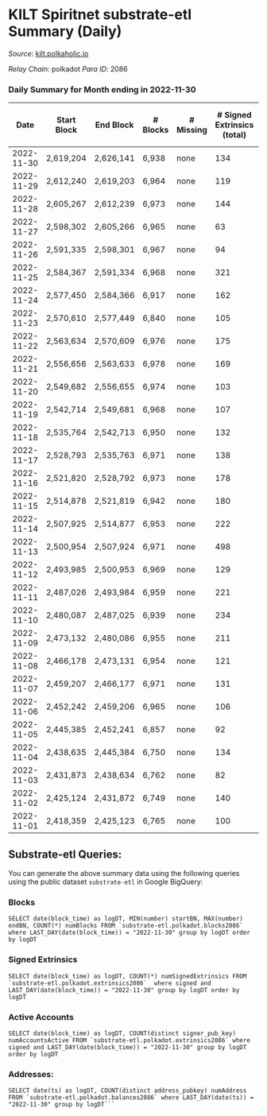 # KILT Spiritnet substrate-etl Summary (Daily)

_Source_: [kilt.polkaholic.io](https://kilt.polkaholic.io)

*Relay Chain*: polkadot
*Para ID*: 2086



### Daily Summary for Month ending in 2022-11-30


| Date | Start Block | End Block | # Blocks | # Missing | # Signed Extrinsics (total) | # Active Accounts | # Addresses with Balances | # Events | # Transfers | # XCM Transfers In | # XCM Transfers Out |
| ---- | ----------- | --------- | -------- | --------- | --------------------------- | ----------------- | ------------------------- | -------- | ----------- | ------------------ | ------------------- |
| 2022-11-30 | 2,619,204 | 2,626,141 | 6,938 | none  | 134 | 76 | 17,353 | 528,283 | 60  |   |   |
| 2022-11-29 | 2,612,240 | 2,619,203 | 6,964 | none  | 119 | 71 | 17,339 | 529,712 | 56  |   |   |
| 2022-11-28 | 2,605,267 | 2,612,239 | 6,973 | none  | 144 | 75 | 17,328 | 528,909 | 64  |   |   |
| 2022-11-27 | 2,598,302 | 2,605,266 | 6,965 | none  | 63 | 46 | 17,317 | 527,686 | 23  |   |   |
| 2022-11-26 | 2,591,335 | 2,598,301 | 6,967 | none  | 94 | 55 | 17,316 | 528,180 | 39  |   |   |
| 2022-11-25 | 2,584,367 | 2,591,334 | 6,968 | none  | 321 | 148 | 17,309 | 529,593 | 241  |   |   |
| 2022-11-24 | 2,577,450 | 2,584,366 | 6,917 | none  | 162 | 59 | 17,291 | 525,306 | 107  |   |   |
| 2022-11-23 | 2,570,610 | 2,577,449 | 6,840 | none  | 105 | 61 | 17,273 | 518,963 | 51  |   |   |
| 2022-11-22 | 2,563,634 | 2,570,609 | 6,976 | none  | 175 | 83 |  | 530,840 | 95  |   |   |
| 2022-11-21 | 2,556,656 | 2,563,633 | 6,978 | none  | 169 | 79 |  | 531,416 | 81  |   |   |
| 2022-11-20 | 2,549,682 | 2,556,655 | 6,974 | none  | 103 | 71 | 17,192 | 530,812 | 41  |   |   |
| 2022-11-19 | 2,542,714 | 2,549,681 | 6,968 | none  | 107 | 56 |  | 530,047 | 41  |   |   |
| 2022-11-18 | 2,535,764 | 2,542,713 | 6,950 | none  | 132 | 73 |  | 528,782 | 59  |   |   |
| 2022-11-17 | 2,528,793 | 2,535,763 | 6,971 | none  | 138 | 72 |  | 530,814 | 74  |   |   |
| 2022-11-16 | 2,521,820 | 2,528,792 | 6,973 | none  | 178 | 113 |  | 531,204 | 101  |   |   |
| 2022-11-15 | 2,514,878 | 2,521,819 | 6,942 | none  | 180 | 84 | 17,116 | 529,048 | 94  |   |   |
| 2022-11-14 | 2,507,925 | 2,514,877 | 6,953 | none  | 222 | 77 |  | 530,231 | 150  |   |   |
| 2022-11-13 | 2,500,954 | 2,507,924 | 6,971 | none  | 498 | 122 | 17,025 | 533,710 | 399  |   |   |
| 2022-11-12 | 2,493,985 | 2,500,953 | 6,969 | none  | 129 | 63 | 16,856 | 528,768 | 70  |   |   |
| 2022-11-11 | 2,487,026 | 2,493,984 | 6,959 | none  | 221 | 93 |  | 528,714 | 147  |   |   |
| 2022-11-10 | 2,480,087 | 2,487,025 | 6,939 | none  | 234 | 108 |  | 525,835 | 151  |   |   |
| 2022-11-09 | 2,473,132 | 2,480,086 | 6,955 | none  | 211 | 99 |  | 525,513 | 149  |   |   |
| 2022-11-08 | 2,466,178 | 2,473,131 | 6,954 | none  | 121 | 63 |  | 524,507 | 69  |   |   |
| 2022-11-07 | 2,459,207 | 2,466,177 | 6,971 | none  | 131 | 97 | 16,766 | 524,741 | 55  |   |   |
| 2022-11-06 | 2,452,242 | 2,459,206 | 6,965 | none  | 106 | 63 |  | 522,655 | 34  |   |   |
| 2022-11-05 | 2,445,385 | 2,452,241 | 6,857 | none  | 92 | 74 |  | 514,146 | 28  |   |   |
| 2022-11-04 | 2,438,635 | 2,445,384 | 6,750 | none  | 134 | 85 |  | 508,120 | 45  |   |   |
| 2022-11-03 | 2,431,873 | 2,438,634 | 6,762 | none  | 82 | 50 |  | 508,903 | 31  |   |   |
| 2022-11-02 | 2,425,124 | 2,431,872 | 6,749 | none  | 140 | 82 | 16,737 | 507,789 | 50  |   |   |
| 2022-11-01 | 2,418,359 | 2,425,123 | 6,765 | none  | 100 | 74 | 16,732 | 510,106 | 33  |   |   |

## Substrate-etl Queries:
You can generate the above summary data using the following queries using the public dataset `substrate-etl` in Google BigQuery:


### Blocks
```
SELECT date(block_time) as logDT, MIN(number) startBN, MAX(number) endBN, COUNT(*) numBlocks FROM `substrate-etl.polkadot.blocks2086`  where LAST_DAY(date(block_time)) = "2022-11-30" group by logDT order by logDT
```


### Signed Extrinsics
```
SELECT date(block_time) as logDT, COUNT(*) numSignedExtrinsics FROM `substrate-etl.polkadot.extrinsics2086`  where signed and LAST_DAY(date(block_time)) = "2022-11-30" group by logDT order by logDT
```


### Active Accounts
```
SELECT date(block_time) as logDT, COUNT(distinct signer_pub_key) numAccountsActive FROM `substrate-etl.polkadot.extrinsics2086` where signed and LAST_DAY(date(block_time)) = "2022-11-30" group by logDT order by logDT
```


### Addresses:
```
SELECT date(ts) as logDT, COUNT(distinct address_pubkey) numAddress FROM `substrate-etl.polkadot.balances2086` where LAST_DAY(date(ts)) = "2022-11-30" group by logDT```

